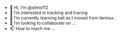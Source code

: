 - 👋 Hi, I’m @slimo112
- 👀 I’m interested in tracking and tracing
- 🌱 I’m currently learning kali as I moved from termux..
- 💞️ I’m looking to collaborate on ...
- 📫 How to reach me ...

<!---
slimo112/slimo112 is a ✨ special ✨ repository because its `README.md` (this file) appears on your GitHub profile.
You can click the Preview link to take a look at your changes.
--->
